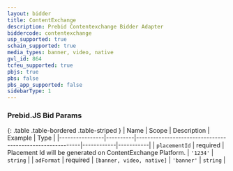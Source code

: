 ```yaml
---
layout: bidder
title: ContentExchange
description: Prebid Contentexchange Bidder Adapter
biddercode: contentexchange
usp_supported: true
schain_supported: true
media_types: banner, video, native
gvl_id: 864
tcfeu_supported: true
pbjs: true
pbs: false
pbs_app_supported: false
sidebarType: 1
---
```


### Prebid.JS Bid Params

{: .table .table-bordered .table-striped }
| Name           | Scope    | Description                                              | Example    | Type      |
|----------------|----------|----------------------------------------------------------|------------|-----------|
| `placementId` | required | Placement Id will be generated on ContentExchange Platform. | `'1234'`        | `string` |
| `adFormat` | required | `[banner, video, native]` | `'banner'`        | `string` |
